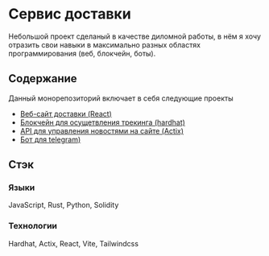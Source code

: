# Сервис доставки
Небольшой проект сделаный в качестве диломной работы, в нём я хочу отразить свои навыки в максимально разных областях программирования (веб, блокчейн, боты).

## Содержание
Данный монорепозиторий включает в себя следующие проекты
* [Веб-сайт доставки (React)](../react/)
* [Блокчейн для осущетвления трекинга (hardhat)](../hardhat/)
* [API для управления новостями на сайте (Actix)](../actix/)
* [Бот для telegram)](../bot/)

## Стэк
### Языки
JavaScript, Rust, Python, Solidity
### Технологии
Hardhat, Actix, React, Vite, Tailwindcss